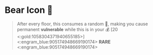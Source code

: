 # Bear Icon 🐻
> After every floor, this consumes a random 🏺, making you cause permanent __vulnerable__ while this is in your 💰 [20 <:gold:1058304371940655185>]
<:engram_blue:905174948669190174> __RARE__ <:engram_blue:905174948669190174>
